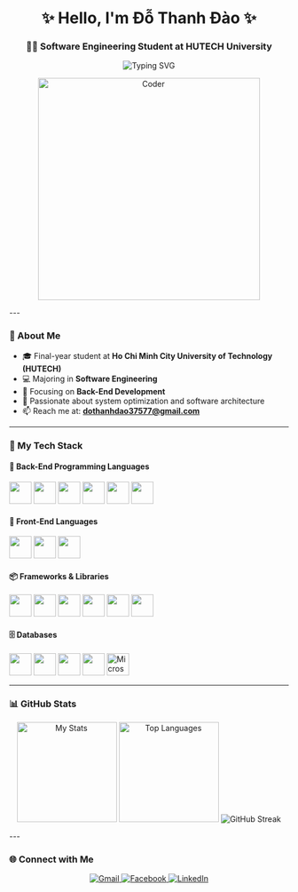 <h1 align="center">✨ Hello, I'm Đỗ Thanh Đào ✨</h1>
<h3 align="center">👨‍💻 Software Engineering Student at HUTECH University</h3>

<p align="center">
  <img src="https://readme-typing-svg.demolab.com?font=Fira+Code&size=22&pause=1000&center=true&vCenter=true&width=500&lines=Back-End+Developer+in+the+making;Software+Engineering+Student;Love+learning+and+building+things" alt="Typing SVG" />
</p>

<p align="center">
<img src="https://media.giphy.com/media/qgQUggAC3Pfv687qPC/giphy.gif" alt="Coder" width="400"/>

</p>
---

### 🚀 About Me

- 🎓 Final-year student at **Ho Chi Minh City University of Technology (HUTECH)**
- 💻 Majoring in **Software Engineering**
- 🔧 Focusing on **Back-End Development**
- 🧠 Passionate about system optimization and software architecture
- 📫 Reach me at: **dothanhdao37577@gmail.com**

---

### 🧠 My Tech Stack

#### 🔧 Back-End Programming Languages
<p align="left">
  <img src="https://cdn.jsdelivr.net/gh/devicons/devicon/icons/c/c-original.svg" height="40" />
  <img src="https://cdn.jsdelivr.net/gh/devicons/devicon/icons/csharp/csharp-original.svg" height="40" />
  <img src="https://cdn.jsdelivr.net/gh/devicons/devicon/icons/java/java-original.svg" height="40" />
  <img src="https://cdn.jsdelivr.net/gh/devicons/devicon/icons/dart/dart-original.svg" height="40" />
  <img src="https://cdn.jsdelivr.net/gh/devicons/devicon/icons/php/php-original.svg" height="40" />
  <img src="https://cdn.jsdelivr.net/gh/devicons/devicon/icons/python/python-original.svg" height="40" />
</p>

#### 🎨 Front-End Languages
<p align="left">
  <img src="https://cdn.jsdelivr.net/gh/devicons/devicon/icons/html5/html5-original.svg" height="40" />
  <img src="https://cdn.jsdelivr.net/gh/devicons/devicon/icons/css3/css3-original.svg" height="40" />
  <img src="https://cdn.jsdelivr.net/gh/devicons/devicon/icons/javascript/javascript-original.svg" height="40" />
</p>

#### 📦 Frameworks & Libraries
<p align="left">
  <img src="https://cdn.jsdelivr.net/gh/devicons/devicon/icons/react/react-original.svg" height="40" />
  <img src="https://cdn.jsdelivr.net/gh/devicons/devicon/icons/spring/spring-original.svg" height="40" />
  <img src="https://cdn.simpleicons.org/laravel/FF2D20" height="40" />
  <img src="https://cdn.jsdelivr.net/gh/devicons/devicon/icons/flutter/flutter-original.svg" height="40" />
  <img src="https://cdn.jsdelivr.net/gh/devicons/devicon/icons/express/express-original.svg" height="40" />
  <img src="https://cdn.jsdelivr.net/gh/devicons/devicon/icons/dot-net/dot-net-original.svg" height="40" />
</p>

#### 🗄️ Databases
<p align="left">
  <img src="https://cdn.jsdelivr.net/gh/devicons/devicon/icons/mysql/mysql-original.svg" height="40" />
  <img src="https://cdn.jsdelivr.net/gh/devicons/devicon/icons/sqlite/sqlite-original.svg" height="40" />
  <img src="https://cdn.jsdelivr.net/gh/devicons/devicon/icons/mongodb/mongodb-original.svg" height="40" />
  <img src="https://cdn.jsdelivr.net/gh/devicons/devicon/icons/firebase/firebase-plain.svg" height="40" />
  <img src="https://img.icons8.com/color/48/microsoft-sql-server.png" height="40" title="Microsoft SQL Server"/>
</p>

---

### 📊 GitHub Stats

<p align="center">
  <img src="https://github-readme-stats.vercel.app/api?username=peach2003&show_icons=true&count_private=true&hide_title=true&theme=radical&hide=prs&border_radius=10&card_width=400" alt="My Stats" height="180"/>
  <img src="https://github-readme-stats.vercel.app/api/top-langs/?username=peach2003&layout=compact&theme=radical&border_radius=10&card_width=400" alt="Top Languages" height="180"/>
  <img src="https://github-readme-streak-stats.herokuapp.com/?user=peach2003&theme=tokyonight&border_radius=10" alt="GitHub Streak" />
</p>
---

### 🌐 Connect with Me
<p align="center">
  <a href="mailto:dothanhdao375772@gmail.com">
    <img src="https://img.shields.io/badge/Gmail-%23FF4C4C?style=for-the-badge&logo=gmail&logoColor=white&labelColor=FF7F50" alt="Gmail"/>
  </a>
  <a href="https://www.facebook.com/ThanhDaoMel07">
    <img src="https://img.shields.io/badge/Facebook-%233B5998?style=for-the-badge&logo=facebook&logoColor=white&labelColor=00C6FF" alt="Facebook"/>
  </a>
  <a href="https://www.linkedin.com/in/thanhdao-mel07">
    <img src="https://img.shields.io/badge/LinkedIn-%230A66C2?style=for-the-badge&logo=linkedin&logoColor=white&labelColor=7F00FF" alt="LinkedIn"/>
  </a>
</p>


